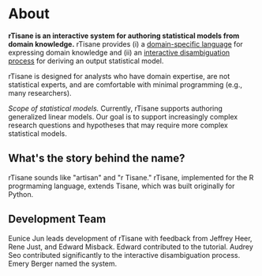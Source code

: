 # About

**rTisane is an interactive system for authoring statistical models from domain knowledge.** rTisane provides (i) a [domain-specific language](#rtisane-dsl) for expressing domain knowledge and (ii) an [interactive disambiguation process](#two-phase-interactive-disambiguation) for deriving an output statistical model. 

rTisane is designed for analysts who have domain expertise, are not statistical experts, and are comfortable with minimal programming (e.g., many researchers). 

*Scope of statistical models.* Currently, rTisane supports authoring generalized linear models. Our goal is to support increasingly complex research questions and hypotheses that may require more complex statistical models.

## What's the story behind the name?
rTisane sounds like "artisan" and "r Tisane." rTisane, implemented for the R progrmaming language, extends Tisane, which was built originally for Python.

## Development Team
Eunice Jun leads development of rTisane with feedback from Jeffrey Heer, Rene Just, and Edward Misback. Edward contributed to the tutorial. Audrey Seo contributed significantly to the interactive disambiguation process. Emery Berger named the system.